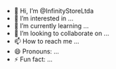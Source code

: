 - 👋 Hi, I’m @InfinityStoreLtda
- 👀 I’m interested in ...
- 🌱 I’m currently learning ...
- 💞️ I’m looking to collaborate on ...
- 📫 How to reach me ...
- 😄 Pronouns: ...
- ⚡ Fun fact: ...

<!---
InfinityStoreLtda/InfinityStoreLtda is a ✨ special ✨ repository because its `README.md` (this file) appears on your GitHub profile.
You can click the Preview link to take a look at your changes.
--->
